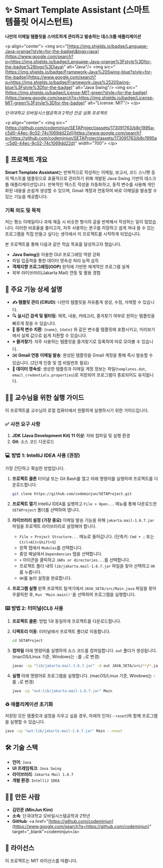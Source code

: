 # ✨ Smart Template Assistant (스마트 템플릿 어시스턴트)

**나만의 이메일 템플릿을 스마트하게 관리하고 발송하는 데스크톱 애플리케이션**

\<p align="center"\>
\<img src="[https://img.shields.io/badge/Language-Java-orange?style=for-the-badge\&logo=java](https://www.google.com/search?q=https://img.shields.io/badge/Language-Java-orange%3Fstyle%3Dfor-the-badge%26logo%3Djava)" alt="Java"/\>
\<img src="[https://img.shields.io/badge/Framework-Java%20Swing-blue?style=for-the-badge](https://www.google.com/search?q=https://img.shields.io/badge/Framework-Java%2520Swing-blue%3Fstyle%3Dfor-the-badge)" alt="Java Swing"/\>
\<img src="[https://img.shields.io/badge/License-MIT-green?style=for-the-badge](https://www.google.com/search?q=https://img.shields.io/badge/License-MIT-green%3Fstyle%3Dfor-the-badge)" alt="License: MIT"/\>
\</p\>

*단국대학교 모바일시스템공학과 2학년 전공 심화 프로젝트*

\<p align="center"\>
\<img src="[https://github.com/codeminjun/SETAProject/assets/173091763/b8c1995a-c5d0-44ec-9c02-74c1069dd22d](https://www.google.com/search?q=https://github.com/codeminjun/SETAProject/assets/173091763/b8c1995a-c5d0-44ec-9c02-74c1069dd22d)" width="700"\>
\</p\>

## 📖 프로젝트 개요

**Smart Template Assistant**는 반복적으로 작성하는 이메일, 보고서, 코드 스니펫 등의 텍스트를 템플릿으로 효율적으로 관리하기 위해 개발된 Java Swing 기반의 데스크톱 애플리케이션입니다. 반복적인 텍스트 작성을 자동화하고, 동적 변수를 사용해 개인화된 내용을 손쉽게 생성할 수 있으며, Gmail 계정과 연동하여 바로 이메일을 발송할 수 있는 기능을 제공합니다.

### 기획 의도 및 목적

저는 평소 이메일이나 과제 제출 시 비슷한 형식의 글을 반복해서 작성하는 일이 많았습니다. 이러한 비효율을 줄이고자, 자주 사용하는 문구를 저장하고 쉽게 꺼내 쓸 수 있는 프로그램을 직접 만들고 싶다는 생각에서 이 프로젝트를 시작하게 되었습니다.

본 프로젝트를 통해 다음과 같은 학습 목표를 달성하고자 했습니다.

- **Java Swing**을 이용한 GUI 프로그래밍 역량 강화
- 파일 입출력을 통한 데이터 영속성 처리 능력 습득
- **객체지향 프로그래밍(OOP)** 원칙에 기반한 체계적인 프로그램 설계
- 외부 라이브러리(Jakarta Mail) 연동 및 활용 경험

## 🚀 주요 기능 상세 설명

* **✍️ 템플릿 관리 (CRUD)**: 나만의 템플릿을 자유롭게 생성, 수정, 삭제할 수 있습니다.
* **🔍 실시간 검색 및 필터링**: 제목, 내용, 카테고리, 즐겨찾기 여부로 원하는 템플릿을 빠르게 찾을 수 있습니다.
* **🔄 동적 변수 치환**: `{name}`, `{date}` 와 같은 변수를 템플릿에 포함시키고, 미리보기에서 실제 값으로 쉽게 치환할 수 있습니다.
* **⭐ 즐겨찾기**: 자주 사용하는 템플릿을 즐겨찾기로 등록하여 따로 모아볼 수 있습니다.
* **✉️ Gmail 연동 이메일 발송**: 완성된 템플릿을 Gmail 계정을 통해 즉시 발송할 수 있습니다. (2단계 인증 및 앱 비밀번호 필요)
* **💾 데이터 영속성**: 생성한 템플릿과 이메일 계정 정보는 파일(`templates.dat`, `email_credentials.properties`)로 저장되어 프로그램이 종료되어도 유지됩니다.

## 👨‍🏫 교수님을 위한 실행 가이드

이 프로젝트를 교수님의 로컬 컴퓨터에서 원활하게 실행하시기 위한 가이드입니다.

### ✅ 사전 요구 사항

1.  **JDK (Java Development Kit) 11 이상**: 자바 컴파일 및 실행 환경
2.  **Git**: 소스 코드 다운로드

### 💻 방법 1: IntelliJ IDEA 사용 (권장)

가장 간단하고 확실한 방법입니다.

1.  **프로젝트 클론**
    터미널 또는 Git Bash를 열고 아래 명령어를 실행하여 프로젝트를 다운로드합니다.

    ```bash
    git clone https://github.com/codeminjun/SETAProject.git
    ```

2.  **프로젝트 열기**
    IntelliJ IDEA를 실행하고 `File > Open...` 메뉴를 통해 다운로드한 `SETAProject` 폴더를 선택하여 엽니다.

3.  **라이브러리 설정 (가장 중요)**
    이메일 발송 기능을 위해 `jakarta.mail-1.6.7.jar` 파일을 프로젝트 라이브러리로 설정해야 합니다.

    * `File > Project Structure...` 메뉴로 들어갑니다. (단축키: `Cmd + ;` 또는 `Ctrl+Alt+Shift+S`)
    * 왼쪽 탭에서 `Modules`를 선택합니다.
    * 중앙 패널에서 `Dependencies` 탭을 선택합니다.
    * `+` 아이콘을 클릭하고 `JARs or directories...`를 선택합니다.
    * 프로젝트 폴더 내의 `lib/jakarta.mail-1.6.7.jar` 파일을 찾아 선택하고 `OK`를 누릅니다.
    * `OK`를 눌러 설정을 완료합니다.

4.  **프로그램 실행**
    왼쪽 프로젝트 탐색기에서 `JAVA_SETA/src/Main.java` 파일을 찾아 우클릭한 후, `Run 'Main.main()'`을 선택하여 프로그램을 실행합니다.

### ⌨️ 방법 2: 터미널(CLI) 사용

1.  **프로젝트 클론**: 방법 1과 동일하게 프로젝트를 다운로드합니다.

2.  **디렉토리 이동**: 터미널에서 프로젝트 폴더로 이동합니다.

    ```bash
    cd SETAProject
    ```

3.  **컴파일**
    아래 명령어를 실행하여 소스 코드를 컴파일합니다. `out` 폴더가 생성됩니다. (macOS/Linux 기준, Windows는 `:`를 `;`로 변경)

    ```bash
    javac -cp "lib/jakarta.mail-1.6.7.jar" -d out JAVA_SETA/src/**/*.java
    ```

4.  **실행**
    아래 명령어로 프로그램을 실행합니다. (macOS/Linux 기준, Windows는 `:`를 `;`로 변경)

    ```bash
    java -cp "out:lib/jakarta.mail-1.6.7.jar" Main
    ```

### ♻️ 애플리케이션 초기화

저장된 모든 템플릿과 설정을 지우고 싶을 경우, 아래의 인자(`--reset`)와 함께 프로그램을 실행할 수 있습니다.

```bash
java -cp "out:lib/jakarta.mail-1.6.7.jar" Main --reset
```

## 🛠 기술 스택

* **언어**: `Java`
* **UI 프레임워크**: `Java Swing`
* **라이브러리**: `Jakarta Mail 1.6.7`
* **개발 환경**: `IntelliJ IDEA`

## 🧑‍💻 만든 사람

* **김민준 (MinJun Kim)**
* **소속**: 단국대학교 모바일시스템공학과 2학년
* **GitHub**: \<a href="[https://github.com/codeminjun](https://www.google.com/search?q=https://github.com/codeminjun)" target="\_blank"\>codeminjun\</a\>

## 📄 라이선스

이 프로젝트는 MIT 라이선스를 따릅니다.